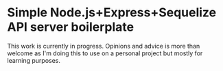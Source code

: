 # Simple Node.js+Express+Sequelize API server boilerplate

This work is currently in progress. Opinions and advice is more than welcome as I'm doing this to use on a personal project but mostly for learning purposes.
